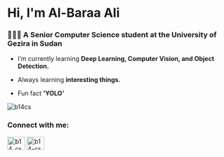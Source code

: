 <h1 align="left">Hi, I'm Al-Baraa Ali</h1>
<h3 align="left">👨🏽‍🎓 A Senior Computer Science student at the University of Gezira in Sudan</h3>

- I’m currently learning **Deep Learning, Computer Vision, and Object Detection.**

- Always learning **interesting things.**

- Fun fact **'YOLO'**

<p><img align="center" src="https://github-readme-stats.vercel.app/api/top-langs?username=b14cs&show_icons=true&theme=dark&locale=en&layout=compact" alt="b14cs" /></p>

<h3 align="left">Connect with me:</h3>
<p align="left">
<a href="https://twitter.com/b14_cs" target="blank"><img align="center" src="https://raw.githubusercontent.com/rahuldkjain/github-profile-readme-generator/master/src/images/icons/Social/twitter.svg" alt="b14_cs" height="30" width="40" /></a>
<a href="https://linkedin.com/in/b14-cs" target="blank"><img align="center" src="https://raw.githubusercontent.com/rahuldkjain/github-profile-readme-generator/master/src/images/icons/Social/linked-in-alt.svg" alt="b14-cs" height="30" width="40" /></a>
</p>
